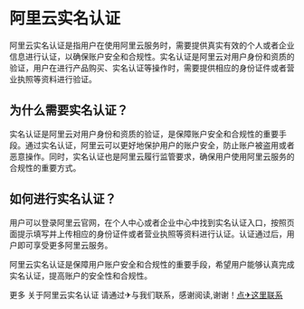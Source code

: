 # 阿里云实名认证

阿里云实名认证是指用户在使用阿里云服务时，需要提供真实有效的个人或者企业信息进行认证，以确保账户安全和合规性。实名认证是阿里云对用户身份和资质的验证，用户在进行产品购买、实名认证等操作时，需要提供相应的身份证件或者营业执照等资料进行验证。

## 为什么需要实名认证？

实名认证是阿里云对用户身份和资质的验证，是保障账户安全和合规性的重要手段。通过实名认证，阿里云可以更好地保护用户的账户安全，防止账户被盗用或者恶意操作。同时，实名认证也是阿里云履行监管要求，确保用户使用阿里云服务的合规性的重要方式。

## 如何进行实名认证？

用户可以登录阿里云官网，在个人中心或者企业中心中找到实名认证入口，按照页面提示填写并上传相应的身份证件或者营业执照等资料进行认证。认证通过后，用户即可享受更多阿里云服务。

阿里云实名认证是保障用户账户安全和合规性的重要手段，希望用户能够认真完成实名认证，提高账户的安全性和合规性。

更多 关于阿里云实名认证 请通过✈与我们联系，感谢阅读,谢谢！[点✈这里联系](https://ads.k02.cc)